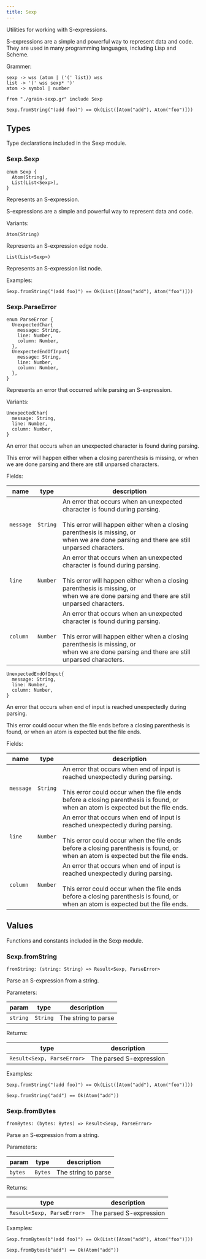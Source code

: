 ```yaml
---
title: Sexp
---
```


Utilities for working with S-expressions.

S-expressions are a simple and powerful way to represent data and code.
They are used in many programming languages, including Lisp and Scheme.

Grammer:
```ebnf
sexp -> wss (atom | ('(' list)) wss
list -> '(' wss sexp* ')'
atom -> symbol | number
```

```grain
from "./grain-sexp.gr" include Sexp
```

```grain
Sexp.fromString("(add foo)") == Ok(List([Atom("add"), Atom("foo")]))
```

## Types

Type declarations included in the Sexp module.

### Sexp.**Sexp**

```grain
enum Sexp {
  Atom(String),
  List(List<Sexp>),
}
```

Represents an S-expression.

S-expressions are a simple and powerful way to represent data and code.

Variants:

```grain
Atom(String)
```

Represents an S-expression edge node.

```grain
List(List<Sexp>)
```

Represents an S-expression list node.

Examples:

```grain
Sexp.fromString("(add foo)") == Ok(List([Atom("add"), Atom("foo")]))
```

### Sexp.**ParseError**

```grain
enum ParseError {
  UnexpectedChar{
    message: String,
    line: Number,
    column: Number,
  },
  UnexpectedEndOfInput{
    message: String,
    line: Number,
    column: Number,
  },
}
```

Represents an error that occurred while parsing an S-expression.

Variants:

```grain
UnexpectedChar{
  message: String,
  line: Number,
  column: Number,
}
```

An error that occurs when an unexpected character is found during parsing.

This error will happen either when a closing parenthesis is missing, or
when we are done parsing and there are still unparsed characters.

Fields:

| name      | type     | description                                                                                                                                                                                                                       |
| --------- | -------- | --------------------------------------------------------------------------------------------------------------------------------------------------------------------------------------------------------------------------------- |
| `message` | `String` | An error that occurs when an unexpected character is found during parsing.<br/><br/>This error will happen either when a closing parenthesis is missing, or<br/>when we are done parsing and there are still unparsed characters. |
| `line`    | `Number` | An error that occurs when an unexpected character is found during parsing.<br/><br/>This error will happen either when a closing parenthesis is missing, or<br/>when we are done parsing and there are still unparsed characters. |
| `column`  | `Number` | An error that occurs when an unexpected character is found during parsing.<br/><br/>This error will happen either when a closing parenthesis is missing, or<br/>when we are done parsing and there are still unparsed characters. |

```grain
UnexpectedEndOfInput{
  message: String,
  line: Number,
  column: Number,
}
```

An error that occurs when end of input is reached unexpectedly during parsing.

This error could occur when the file ends before a closing parenthesis is found, or
when an atom is expected but the file ends.

Fields:

| name      | type     | description                                                                                                                                                                                                                 |
| --------- | -------- | --------------------------------------------------------------------------------------------------------------------------------------------------------------------------------------------------------------------------- |
| `message` | `String` | An error that occurs when end of input is reached unexpectedly during parsing.<br/><br/>This error could occur when the file ends before a closing parenthesis is found, or<br/>when an atom is expected but the file ends. |
| `line`    | `Number` | An error that occurs when end of input is reached unexpectedly during parsing.<br/><br/>This error could occur when the file ends before a closing parenthesis is found, or<br/>when an atom is expected but the file ends. |
| `column`  | `Number` | An error that occurs when end of input is reached unexpectedly during parsing.<br/><br/>This error could occur when the file ends before a closing parenthesis is found, or<br/>when an atom is expected but the file ends. |

## Values

Functions and constants included in the Sexp module.

### Sexp.**fromString**

```grain
fromString: (string: String) => Result<Sexp, ParseError>
```

Parse an S-expression from a string.

Parameters:

| param    | type     | description         |
| -------- | -------- | ------------------- |
| `string` | `String` | The string to parse |

Returns:

| type                       | description             |
| -------------------------- | ----------------------- |
| `Result<Sexp, ParseError>` | The parsed S-expression |

Examples:

```grain
Sexp.fromString("(add foo)") == Ok(List([Atom("add"), Atom("foo")]))
```

```grain
Sexp.fromString("add") == Ok(Atom("add"))
```

### Sexp.**fromBytes**

```grain
fromBytes: (bytes: Bytes) => Result<Sexp, ParseError>
```

Parse an S-expression from a string.

Parameters:

| param   | type    | description         |
| ------- | ------- | ------------------- |
| `bytes` | `Bytes` | The string to parse |

Returns:

| type                       | description             |
| -------------------------- | ----------------------- |
| `Result<Sexp, ParseError>` | The parsed S-expression |

Examples:

```grain
Sexp.fromBytes(b"(add foo)") == Ok(List([Atom("add"), Atom("foo")]))
```

```grain
Sexp.fromBytes(b"add") == Ok(Atom("add"))
```

